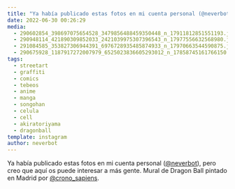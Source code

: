 ```yaml
---
title: "Ya había publicado estas fotos en mi cuenta personal (@neverbot), pero creo que aquí os puede interesar a más gente. Mural de Dragon Ball pintado en Madrid por @crono_sapiens"
date: 2022-06-30 00:26:29
media: 
  - 290602854_398697075654528_3479856488459350448_n_17911812851551193.jpg
  - 290948114_421890309852033_2421039975307396543_n_17977556632568980.jpg
  - 291084585_353827306944391_6976728935485874933_n_17970663544590875.jpg
  - 290675928_1187917272007979_6525023836605293012_n_17858745161766150.jpg
tags: 
  - streetart
  - graffiti
  - comics
  - tebeos
  - anime
  - manga
  - songohan
  - celula
  - cell
  - akiratoriyama
  - dragonball
template: instagram
author: neverbot
---
```


Ya había publicado estas fotos en mi cuenta personal ([@neverbot](https://instagram.com/neverbot)), pero creo que aquí os puede interesar a más gente. Mural de Dragon Ball pintado en Madrid por [@crono_sapiens](https://instagram.com/crono_sapiens).


